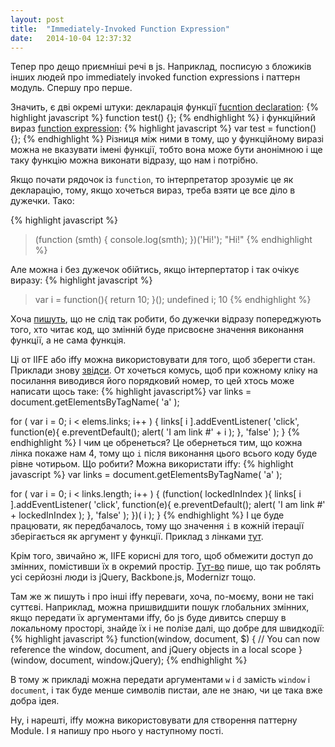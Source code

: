 ```yaml
---
layout: post
title:  "Immediately-Invoked Function Expression"
date:   2014-10-04 12:37:32
---
```


Тепер про дещо приємніші речі в js. Наприклад, посписую з бложиків інших людей про
immediately invoked function expressions і паттерн модуль. Спершу про перше.

Значить, є дві окремі штуки: декларація функції [fucntion declaration](https://developer.mozilla.org/en-US/docs/Web/JavaScript/Reference/Statements/function):
{% highlight javascript %}
function test() {};
{% endhighlight %}
і функційний вираз [function expression](https://developer.mozilla.org/en-US/docs/Web/JavaScript/Reference/Operators/function):
{% highlight javascript %}
var test = function() {};
{% endhighlight %}
Різниця між ними в тому, що у функційному виразі можна не вказувати імені функції, тобто вона може бути анонімною і ще таку
функцію можна виконати відразу, що нам і потрібно.

Якщо почати рядочок із `function`, то інтерпретатор зрозуміє це як декларацію, тому, якщо хочеться вираз, треба взяти це
все діло в дужечки. Тако:

{% highlight javascript %}
> (function (smth) {
      console.log(smth);
  })('Hi!');
"Hi!"
{% endhighlight %}

Але можна і без дужечок обійтись, якщо інтерпертатор і так очікує виразу:
{% highlight javascript %}
> var i = function(){ return 10; }();
undefined
> i;
10
{% endhighlight %}

Хоча [пишуть](http://benalman.com/news/2010/11/immediately-invoked-function-expression/), що не слід так робити, бо
дужечки відразу попереджують того, хто читає код, що змінній буде присвоєне значення виконання функції, а не сама функція.

Ці от IIFE або iffy можна використовувати для того, щоб зберегти стан. Приклади знову [звідси](http://benalman.com/news/2010/11/immediately-invoked-function-expression/).
От хочеться комусь, щоб при кожному кліку на посилання виводився його порядковий номер, то цей хтось може написати щось таке:
{% highlight javascript%}
var links = document.getElementsByTagName( 'a' );

for ( var i = 0; i < elems.links; i++ ) {
  links[ i ].addEventListener( 'click', function(e){
    e.preventDefault();
    alert( 'I am link #' + i );
  }, 'false' );
}
{% endhighlight %}
І чим це обренеться? Це обернеться тим, що кожна лінка покаже нам 4, тому що `i` після виконання цього всього коду буде рівне
чотирьом. Що робити? Можна використати iffy:
{% highlight javascript %}
var links = document.getElementsByTagName( 'a' );

for ( var i = 0; i < links.length; i++ ) {
  (function( lockedInIndex ){
   links[ i ].addEventListener( 'click', function(e){
      e.preventDefault();
      alert( 'I am link #' + lockedInIndex );
    }, 'false' );
  })( i );
}
{% endhighlight %}
І це буде працювати, як передбачалось, тому що значення `i` в кожній ітерації зберігається як аргумент у функції.
Приклад з лінками [тут](http://jsfiddle.net/03cyc7je/).

Крім того, звичайно ж, IIFE корисні для того, щоб обмежити доступ до змінних, помістивши їх в окремий простір.
[Тут-во](http://gregfranko.com/blog/i-love-my-iife/) пише, що так роблять усі серйозні люди із jQuery, Backbone.js, 
Modernizr тощо.

Там же ж пишуть і про інші iffy переваги, хоча, по-моєму, вони не такі суттєві. Наприклад, можна пришвидшити пошук
глобальних змінних, якщо передати їх аргументами iffy, бо js буде дивитсь спершу в локальному просторі, знайде їх і
не полізе далі, що добре для швидкодії:
{% highlight javascript %}
function(window, document, $) {
  // You can now reference the window, document, and jQuery objects in a local scope
}(window, document, window.jQuery);
{% endhighlight %}

В тому ж прикладі можна передати аргументами `w` і `d` замість `window` і `document`, і так буде менше символів пистаи,
але не знаю, чи це така вже добра ідея.

Ну, і нарешті, iffy можна використовувати для створення паттерну Module. І я напишу про нього у наступному пості.
